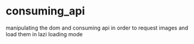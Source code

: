 # consuming_api
manipulating the dom and consuming api in order to request images and load them in lazi loading mode
